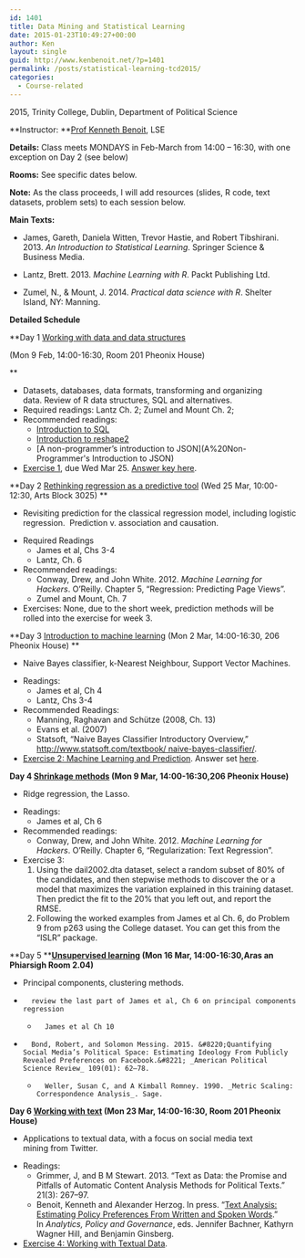```yaml
---
id: 1401
title: Data Mining and Statistical Learning
date: 2015-01-23T10:49:27+00:00
author: Ken
layout: single
guid: http://www.kenbenoit.net/?p=1401
permalink: /posts/statistical-learning-tcd2015/
categories:
  - Course-related
---
```

2015, Trinity College, Dublin, Department of Political Science

**Instructor: **[Prof Kenneth Benoit](mailto:kbenoit@lse.ac.uk), LSE

**Details:** Class meets MONDAYS in Feb-March from 14:00 &#8211; 16:30, with one exception on Day 2 (see below)

**Rooms:** See specific dates below.

**Note:** As the class proceeds, I will add resources (slides, R code, text datasets, problem sets) to each session below.

**Main Texts:**

-   James, Gareth, Daniela Witten, Trevor Hastie, and Robert Tibshirani. 2013. _An Introduction to Statistical Learning_. Springer Science & Business Media.

-   Lantz, Brett. 2013. _Machine Learning with R_. Packt Publishing Ltd.

-   Zumel, N., & Mount, J. 2014. _Practical data science with R_. Shelter Island, NY: Manning.


**Detailed Schedule**

**Day 1 [Working with data and data structures](http://www.kenbenoit.net/courses/dmslTCD2015/Day1_Data.pdf)
  
(Mon 9 Feb, 14:00-16:30, Room 201 Pheonix House)
  
** 

  * Datasets, databases, data formats, transforming and organizing data. Review of R data structures, SQL and alternatives.
  * Required readings: Lantz Ch. 2; Zumel and Mount Ch. 2;
  * Recommended readings: 
      * [Introduction to SQL](http://www.sqlcourse.com)
      * [Introduction to reshape2](http://seananderson.ca/2013/10/19/reshape.html)
      * [A non-programmer&#8217;s introduction to JSON](A%20Non-Programmer's Introduction to JSON)
  * [Exercise 1](http://www.kenbenoit.net/courses/dmslTCD2015/Day1_Exercise.html "Exercise 1"), due Wed Mar 25. [Answer key here](http://www.kenbenoit.net/courses/dmslTCD2015/Day1_Exercise_Answers.html).


  **Day 2 [Rethinking regression as a predictive tool](http://www.kenbenoit.net/courses/dmslTCD2015/Day2_Regression.pdf)
 (Wed 25 Mar, 10:00-12:30, Arts Block 3025)
 **


-   Revisiting prediction for the classical regression model, including logistic regression.  Prediction v. association and causation.

  * Required Readings 
      * James et al, Chs 3-4
      * Lantz, Ch. 6
  * Recommended readings: 
      * Conway, Drew, and John White. 2012. _Machine Learning for Hackers_. O&#8217;Reilly. Chapter 5, &#8220;Regression: Predicting Page Views&#8221;.
      * Zumel and Mount, Ch. 7
  * Exercises: None, due to the short week, prediction methods will be rolled into the exercise for week 3.


  **Day 3 [Introduction to machine learning](http://www.kenbenoit.net/courses/dmslTCD2015/Day3_ML.pdf)
 (Mon 2 Mar, 14:00-16:30, 206 Pheonix House)
 **


-   Naive Bayes classifier, k-Nearest Neighbour, Support Vector Machines.

  * Readings: 
      * James et al, Ch 4
      * Lantz, Chs 3-4
  * Recommended Readings: 
      * Manning, Raghavan and Schütze (2008, Ch. 13)
      * Evans et al. (2007)
      * Statsoft, “Naive Bayes Classifier Introductory Overview,” [http://www.statsoft.com/textbook/ naive-bayes-classifier/](http://www.statsoft.com/textbook/%20naive-bayes-classifier/).
  * [Exercise 2: Machine Learning and Prediction](http://www.kenbenoit.net/courses/dmslTCD2015/Days2-3_Exercise.html). Answer set [here](http://www.kenbenoit.net/courses/dmslTCD2015/Days2-3_Exercise_Answers.html).


  **Day 4 [Shrinkage methods](http://www.kenbenoit.net/courses/dmslTCD2015/Day4_Shrinkage.pdf)
 (Mon 9 Mar, 14:00-16:30,<strong><span class="s1">206 Pheonix House**)
 </span></strong>


-   <span class="s1">Ridge regression, the Lasso.</span>

  * Readings: 
      * James et al, Ch 6
  * Recommended readings: 
      * Conway, Drew, and John White. 2012. _Machine Learning for Hackers_. O&#8217;Reilly. Chapter 6, &#8220;Regularization: Text Regression&#8221;.
  * Exercise 3: 
      1. Using the dail2002.dta dataset, select a random subset of 80% of the candidates, and then stepwise methods to discover the or a model that maximizes the variation explained in this training dataset. Then predict the fit to the 20% that you left out, and report the RMSE.
      2. Following the worked examples from James et al Ch. 6, do Problem 9 from p263 using the College dataset. You can get this from the &#8220;ISLR&#8221; package.


  **Day 5 ****[Unsupervised learning](http://www.kenbenoit.net/courses/dmslTCD2015/Day5_Unsupervised.pdf)
 <strong><span class="s1"><span class="s1">(Mon 16 Mar, 14:00-16:30,A</span>****ras an Phiarsigh Room 2.04****<span class="s1">)</span>**
 </span></strong>


-   Principal components, clustering methods.

-       review the last part of James et al, Ch 6 on principal components regression
    
    -       James et al Ch 10
    
  
</li>

-       Bond, Robert, and Solomon Messing. 2015. &#8220;Quantifying Social Media’s Political Space: Estimating Ideology From Publicly Revealed Preferences on Facebook.&#8221; _American Political Science Review_ 109(01): 62–78.
    
    -       Weller, Susan C, and A Kimball Romney. 1990. _Metric Scaling: Correspondence Analysis_. Sage.
    
  
</li>


  **Day 6 [Working with text](http://www.kenbenoit.net/courses/dmslTCD2015/Day6_Text.pdf)
 (Mon 23 Mar, 14:00-16:30, <strong>Room 201 Pheonix House**)
 </strong>


-   Applications to textual data, with a focus on social media text mining from Twitter.

  * Readings: 
      * Grimmer, J, and B M Stewart. 2013. &#8220;Text as Data: the Promise and Pitfalls of Automatic Content Analysis Methods for Political Texts.&#8221; 21(3): 267–97.
      * Benoit, Kenneth and Alexander Herzog. In press. &#8220;[Text Analysis: Estimating Policy Preferences From Written and Spoken Words](http://www.kenbenoit.net/pdfs/HerzogBenoit_bookchapter.pdf).&#8221; In _Analytics, Policy and Governance_, eds. Jennifer Bachner, Kathyrn Wagner Hill, and Benjamin Ginsberg.
  * [Exercise 4: Working with Textual Data](http://www.kenbenoit.net/courses/dmslTCD2015/Days5-6_Exercise.html).

&nbsp;
